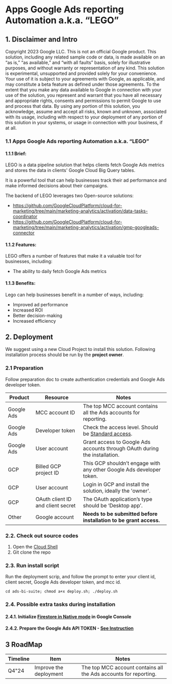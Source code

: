 <!--
 Copyright 2023 Google LLC

 Licensed under the Apache License, Version 2.0 (the "License");
 you may not use this file except in compliance with the License.
 You may obtain a copy of the License at

      https://www.apache.org/licenses/LICENSE-2.0

 Unless required by applicable law or agreed to in writing, software
 distributed under the License is distributed on an "AS IS" BASIS,
 WITHOUT WARRANTIES OR CONDITIONS OF ANY KIND, either express or implied.
 See the License for the specific language governing permissions and
 limitations under the License.
 -->

# Apps Google Ads reporting Automation a.k.a. “LEGO”

## 1. Disclaimer and Intro

Copyright 2023 Google LLC.
This is not an official Google product. This solution, including any related
sample code or data, is made available on an “as is,” “as available,” and “with
all faults” basis, solely for illustrative purposes, and without warranty or
representation of any kind. This solution is experimental, unsupported and
provided solely for your convenience. Your use of it is subject to your
agreements with Google, as applicable, and may constitute a beta feature as
defined under those agreements. To the extent that you make any data available
to Google in connection with your use of the solution, you represent and warrant
that you have all necessary and appropriate rights, consents and permissions to
permit Google to use and process that data. By using any portion of this
solution, you acknowledge, assume and accept all risks, known and unknown,
associated with its usage, including with respect to your deployment of any
portion of this solution in your systems, or usage in connection with your
business, if at all.

### 1.1 Apps Google Ads reporting Automation a.k.a. “LEGO”

#### 1.1.1 Brief:
LEGO is a data pipeline solution that helps clients fetch Google Ads metrics and stores the data in clients' Google Cloud Big Query tables.

It is a powerful tool that can help businesses track their ad performance and make informed decisions about their campaigns.

The backend of LEGO leverages two Open-source solutions:
- https://github.com/GoogleCloudPlatform/cloud-for-marketing/tree/main/marketing-analytics/activation/data-tasks-coordinator
- https://github.com/GoogleCloudPlatform/cloud-for-marketing/tree/main/marketing-analytics/activation/gmp-googleads-connector

#### 1.1.2 Features:
LEGO offers a number of features that make it a valuable tool for businesses, including:

- The ability to daily fetch Google Ads metrics

#### 1.1.3 Benefits:
Lego can help businesses benefit in a number of ways, including:

- Improved ad performance
- Increased ROI
- Better decision-making
- Increased efficiency

## 2. Deployment

We suggest using a new Cloud Project to install this solution. Following
installation process should be run by the **project owner**.

### 2.1 Preparation

Follow preparation doc to create authentication credentials and Google Ads
developer token.

| Product    | Resource                          | Notes                                                                      |
| ---------- | --------------------------------- | -------------------------------------------------------------------------- |
| Google Ads | MCC account ID                    | The top MCC account contains all the Ads accounts for reporting.           |
| Google Ads | Developer token                   | Check the access level. Should be [Standard access].                       |
| Google Ads | User account                      | Grant access to Google Ads accounts through OAuth during the installation. |
| GCP        | Billed GCP project ID             | This GCP shouldn’t engage with any other Google Ads developer token.       |
| GCP        | User account                      | Login in GCP and install the solution, ideally the 'owner'.                |
| GCP        | OAuth client ID and client secret | The OAuth application’s type should be ‘Desktop app’.                      |
| Other      | Google account                    | **Needs to be submitted before installation to be grant access.**          |

[standard access]: https://developers.google.com/adwords/api/docs/access-levels#access_levels

### 2.2. Check out source codes

1. Open the [Cloud Shell](https://cloud.google.com/shell/)
2. Git clone the repo

### 2.3. Run install script

Run the deployment scrip, and follow the prompt to enter your client id,
client secret, Google Ads developer token, and mcc id.

```shell
cd ads-bi-suite; chmod a+x deploy.sh; ./deploy.sh
```

### 2.4. Possible extra tasks during installation

#### 2.4.1. Initialize [Firestore in Native mode](https://cloud.google.com/datastore/docs/firestore-or-datastore#in_native_mode) in Google Console
#### 2.4.2. Prepare the Google Ads API TOKEN - [See Instruction](https://developers.google.com/google-ads/api/docs/first-call/dev-token?hl=en)

## 3 RoadMap
| Timeline | Item                          | Notes                                                            |
| -------- | ----------------------------- | ---------------------------------------------------------------- |
| Q4"24    | Improve the deployment        | The top MCC account contains all the Ads accounts for reporting. |
